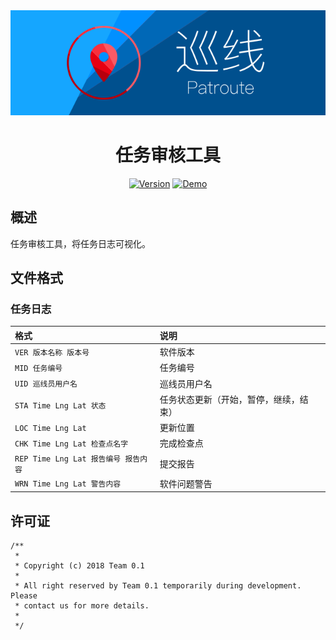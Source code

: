 <div align=center><a href="https://github.com/lucka-me/Patroute-web"><img src="../Resource/Banner.svg" alt="Banner"></a></div>

<h1 align=center>任务审核工具</h1>

<p align="center">
    <a href="./CHANGELOG.md"><img alt="Version" src="https://img.shields.io/badge/version-0.1.3-red.svg"/></a>
    <a href=".https://zero-one.space/mission-review-tool/"><img alt="Demo" src="https://img.shields.io/badge/demo-unavailable-red.svg"/></a>
</p>

## 概述
任务审核工具，将任务日志可视化。

## 文件格式
### 任务日志
| 格式 | 说明
| :--- | :---
| `VER 版本名称 版本号` | 软件版本
| `MID 任务编号` | 任务编号
| `UID 巡线员用户名` | 巡线员用户名
| `STA Time Lng Lat 状态` | 任务状态更新（开始，暂停，继续，结束）
| `LOC Time Lng Lat` | 更新位置
| `CHK Time Lng Lat 检查点名字` | 完成检查点
| `REP Time Lng Lat 报告编号 报告内容` | 提交报告
| `WRN Time Lng Lat 警告内容` | 软件问题警告

## 许可证
```
/**
 *
 * Copyright (c) 2018 Team 0.1
 *
 * All right reserved by Team 0.1 temporarily during development. Please
 * contact us for more details.
 *
 */
```
